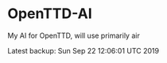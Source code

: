 # OpenTTD-AI
My AI for OpenTTD, will use primarily air

Latest backup: Sun Sep 22 12:06:01 UTC 2019
